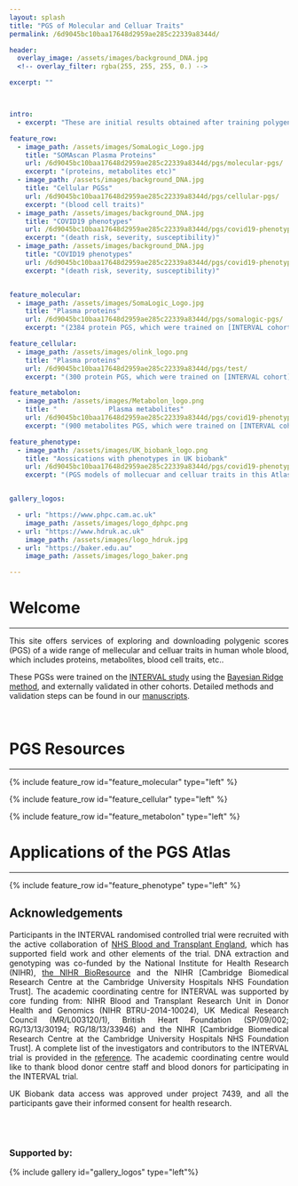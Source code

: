 ```yaml
---
layout: splash
title: "PGS of Molecular and Celluar Traits"
permalink: /6d9045bc10baa17648d2959ae285c22339a8344d/

header:
  overlay_image: /assets/images/background_DNA.jpg
  <!-- overlay_filter: rgba(255, 255, 255, 0.) -->

excerpt: ""



intro:
  - excerpt: "These are initial results obtained after training polygenic scores (PGSs) on the INTERVAL dataset and testing them on UK Biobank."

feature_row:
  - image_path: /assets/images/SomaLogic_Logo.jpg
    title: "SOMAscan Plasma Proteins"
    url: /6d9045bc10baa17648d2959ae285c22339a8344d/pgs/molecular-pgs/
    excerpt: "(proteins, metabolites etc)"
  - image_path: /assets/images/background_DNA.jpg
    title: "Cellular PGSs"
    url: /6d9045bc10baa17648d2959ae285c22339a8344d/pgs/cellular-pgs/
    excerpt: "(blood cell traits)"
  - image_path: /assets/images/background_DNA.jpg
    title: "COVID19 phenotypes"
    url: /6d9045bc10baa17648d2959ae285c22339a8344d/pgs/covid19-phenotype/
    excerpt: "(death risk, severity, susceptibility)"
  - image_path: /assets/images/background_DNA.jpg
    title: "COVID19 phenotypes"
    url: /6d9045bc10baa17648d2959ae285c22339a8344d/pgs/covid19-phenotype/
    excerpt: "(death risk, severity, susceptibility)"


feature_molecular:
  - image_path: /assets/images/SomaLogic_Logo.jpg
    title: "Plasma proteins"
    url: /6d9045bc10baa17648d2959ae285c22339a8344d/pgs/somalogic-pgs/
    excerpt: "(2384 protein PGS, which were trained on [INTERVAL cohort](https://www.intervalstudy.org.uk/) and externally validated on [FENLAND cohort](https://www.mrc-epid.cam.ac.uk/research/studies/fenland/))"

feature_cellular:
  - image_path: /assets/images/olink_logo.png
    title: "Plasma proteins"
    url: /6d9045bc10baa17648d2959ae285c22339a8344d/pgs/test/
    excerpt: "(300 protein PGS, which were trained on [INTERVAL cohort](https://www.intervalstudy.org.uk/) and externally validated on [NSPHS cohort](https://pubmed.ncbi.nlm.nih.gov/20568910/) and [ORCADES cohort](https://www.ed.ac.uk/viking/about-us/our-studies))"

feature_metabolon:
  - image_path: /assets/images/Metabolon_logo.png
    title: "             Plasma metabolites"
    url: /6d9045bc10baa17648d2959ae285c22339a8344d/pgs/covid19-phenotypes/
    excerpt: "(900 metabolites PGS, which were trained on [INTERVAL cohort Phase 1](https://www.intervalstudy.org.uk/) and validated on INTERVAL cohort Phase 2)"

feature_phenotype:
  - image_path: /assets/images/UK_biobank_logo.png
    title: "Aossications with phenotypes in UK biobank"
    url: /6d9045bc10baa17648d2959ae285c22339a8344d/pgs/covid19-phenotypes/
    excerpt: "(PGS models of mollecuar and celluar traits in this Atlas were applied to calculate PGSs of these traits of [UK biobank](https://www.ukbiobank.ac.uk/) samples, which were then used to test associations with vairous other complex phenotypes)"


gallery_logos:

  - url: "https://www.phpc.cam.ac.uk"
    image_path: /assets/images/logo_dphpc.png
  - url: "https://www.hdruk.ac.uk"
    image_path: /assets/images/logo_hdruk.jpg
  - url: "https://baker.edu.au"
    image_path: /assets/images/logo_baker.png

---
```


<!-- {% include feature_row id="intro" type="center" %}-->


# Welcome
---
<div style="text-align: justify"> 
<p>
This site offers services of exploring and downloading polygenic scores (PGS) of a wide range of mellecular and celluar traits in human whole blood, which includes proteins, metabolites, blood cell traits, etc..
</p>
</div>


These PGSs were trained on the [INTERVAL study](https://www.intervalstudy.org.uk/) using the [Bayesian Ridge method](https://scikit-learn.org/stable/auto_examples/linear_model/plot_bayesian_ridge.html), and externally validated in other cohorts. Detailed methods and validation steps can be found in our [manuscripts](https://www.biorxiv.org/content/10.1101/2020.02.17.952788v1).    


<br/>



<!-- {% include feature_row %} -->





# PGS Resources
---

{% include feature_row id="feature_molecular" type="left" %}

{% include feature_row id="feature_cellular" type="left" %}

{% include feature_row id="feature_metabolon" type="left" %}
<br/>




# Applications of the PGS Atlas
---
{% include feature_row id="feature_phenotype" type="left" %}
<br/>




## Acknowledgements
<div style="text-align: justify"> 
<p>Participants in the INTERVAL randomised controlled trial were recruited with the active collaboration of <a href="http://www.nhsbt.nhs.uk">NHS Blood and Transplant England</a>, which has supported field work and other elements of the trial. DNA extraction and genotyping was co-funded by the National Institute for Health Research (NIHR), <a href="http://bioresource.nihr.ac.uk">the NIHR BioResource</a> and the NIHR [Cambridge Biomedical Research Centre at the Cambridge University Hospitals NHS Foundation Trust]. The academic coordinating centre for INTERVAL was supported by core funding from: NIHR Blood and Transplant Research Unit in Donor Health and Genomics (NIHR BTRU-2014-10024), UK Medical Research Council (MR/L003120/1), British Heart Foundation (SP/09/002; RG/13/13/30194; RG/18/13/33946) and the NIHR [Cambridge Biomedical Research Centre at the Cambridge University Hospitals NHS Foundation Trust]. A complete list of the investigators and contributors to the INTERVAL trial is provided in the <a href="https://pubmed.ncbi.nlm.nih.gov/28941948/">reference</a>. The academic coordinating centre would like to thank blood donor centre staff and blood donors for participating in the INTERVAL trial.</p>
</div>

<div style="text-align: justify"> 
UK Biobank data access was approved under project 7439, and all the participants gave their informed consent for health research.
</div>






<br/><br/>
### Supported by:

{% include gallery id="gallery_logos" type="left"%}
